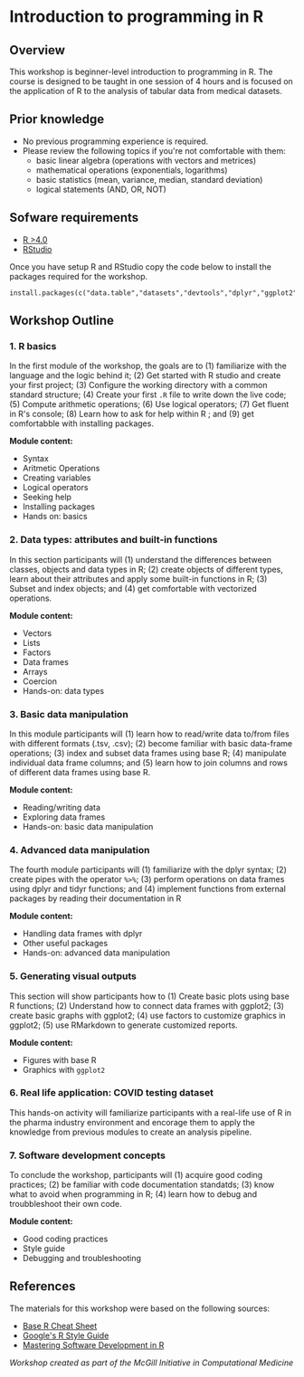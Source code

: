 # Introduction to programming in R

## Overview

This workshop is beginner-level introduction to programming in R. The course is designed to be taught in one session of 4 hours and is focused on the application of R to the analysis of tabular data from medical datasets. 

## Prior knowledge

- No previous programming experience is required. 
- Please review the following topics if you're not comfortable with them:
   - basic linear algebra (operations with vectors and metrices)
   - mathematical operations (exponentials, logarithms)
   - basic statistics (mean, variance, median, standard deviation) 
   - logical statements (AND, OR, NOT)
   
## Sofware requirements

* [R >4.0](https://www.r-project.org)
* [RStudio](https://www.rstudio.com/products/rstudio/download/)

Once you have setup R and RStudio copy the code below to install the packages required for the workshop.

```{r}
install.packages(c("data.table","datasets","devtools","dplyr","ggplot2","plyr","medicaldata","gapminder","RColorBrewer","rmarkdown","stringr","tidyr","tidyverse","viridis"))
```

## Workshop Outline

### 1. R basics

In the first module of the workshop, the goals are to (1) familiarize with the language and the logic behind it; (2) Get started with R studio and create your first project; (3) Configure the working directory with a common standard structure; (4) Create your first `.R` file to write down the live code; (5) Compute arithmetic operations; (6) Use logical operators; (7) Get fluent in R's console; (8) Learn how to ask for help within R ; and (9) get comfortabble with installing packages. 

**Module content:**

- Syntax
- Aritmetic Operations
- Creating variables
- Logical operators
- Seeking help
- Installing packages
- Hands on: basics

### 2. Data types: attributes and built-in functions

In this section participants will (1) understand the differences between classes, objects and data types in R; (2) create objects of different types, learn about their attributes and apply some built-in functions in R; (3) Subset and index objects; and (4) get comfortable with vectorized operations. 

**Module content:**

- Vectors
- Lists
- Factors
- Data frames
- Arrays
- Coercion
- Hands-on: data types 

### 3. Basic data manipulation

In this module participants will (1) learn how to read/write data to/from files with different formats (.tsv, .csv); (2) become familiar with basic data-frame operations; (3) index and subset data frames using base R; (4) manipulate individual data frame columns; and (5) learn how to join columns and rows of different data frames using base R.

**Module content:**

- Reading/writing data
- Exploring data frames
- Hands-on: basic data manipulation

### 4. Advanced data manipulation

The fourth module participants will (1) familiarize with the dplyr syntax; (2) create pipes with the operator `%>%`; (3) perform operations on data frames using dplyr and tidyr functions; and (4) implement functions from external packages by reading their documentation in R

**Module content:**

- Handling data frames with dplyr
- Other useful packages
- Hands-on: advanced data manipulation 

### 5. Generating visual outputs

This section will show participants how to (1) Create basic plots using base R functions; (2) Understand how to connect data frames with ggplot2; (3) create basic graphs with ggplot2; (4) use factors to customize graphics in ggplot2; (5) use RMarkdown to generate customized reports. 

**Module content:**

- Figures with base R
- Graphics with `ggplot2`


### 6. Real life application: COVID testing dataset

This hands-on activity will familiarize participants with a real-life use of R in the pharma industry environment and encorage them to 
apply the knowledge from previous modules to create an analysis pipeline.

### 7. Software development concepts

To conclude the workshop, participants will (1) acquire good coding practices; (2) be familiar with code documentation standatds; (3) know what to avoid when programming in R; (4) learn how to debug and troubbleshoot their own code. 

**Module content:**

- Good coding practices    
- Style guide   
- Debugging and troubleshooting 

## References

The materials for this workshop were based on the following sources:

- [Base R Cheat Sheet](https://iqss.github.io/dss-workshops/R/Rintro/base-r-cheat-sheet.pdf)   
- [Google's R Style Guide](https://google.github.io/styleguide/Rguide.html) 
- [Mastering Software Development in R](https://bookdown.org/rdpeng/RProgDA/) 


*Workshop created as part of the McGill Initiative in Computational Medicine*
